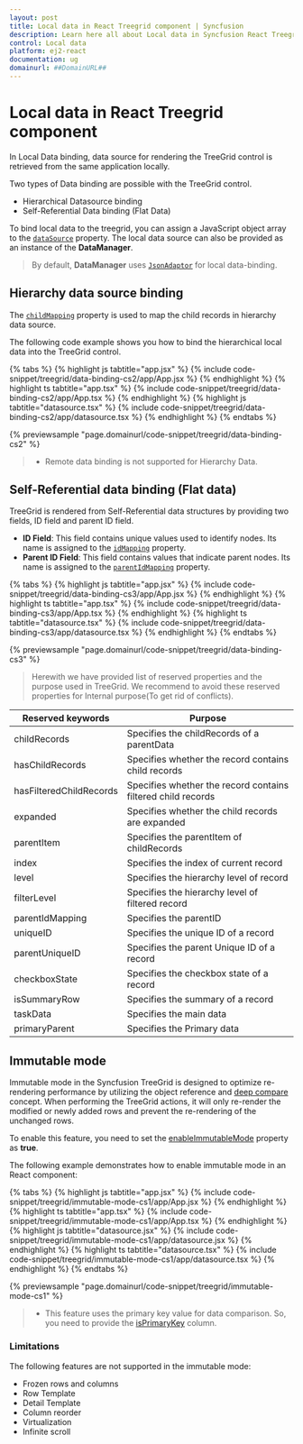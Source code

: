 ```yaml
---
layout: post
title: Local data in React Treegrid component | Syncfusion
description: Learn here all about Local data in Syncfusion React Treegrid component of Syncfusion Essential JS 2 and more.
control: Local data 
platform: ej2-react
documentation: ug
domainurl: ##DomainURL##
---
```


# Local data in React Treegrid component

In Local Data binding, data source for rendering the TreeGrid control is retrieved from the same application locally.

Two types of Data binding are possible with the TreeGrid control.

* Hierarchical Datasource binding
* Self-Referential Data binding (Flat Data)

To bind local data to the treegrid, you can assign a JavaScript object array to the [`dataSource`](https://ej2.syncfusion.com/react/documentation/api/treegrid#datasource) property. The local data source can also be provided as an instance of the **DataManager**.

> By default, **DataManager** uses [`JsonAdaptor`](https://ej2.syncfusion.com/documentation/data/adaptors/#json-adaptor) for local data-binding.

## Hierarchy data source binding

The [`childMapping`](https://ej2.syncfusion.com/react/documentation/api/treegrid#childMapping) property is used to map the child records in hierarchy data source.

The following code example shows you how to bind the hierarchical local data into the TreeGrid control.

{% tabs %}
{% highlight js tabtitle="app.jsx" %}
{% include code-snippet/treegrid/data-binding-cs2/app/App.jsx %}
{% endhighlight %}
{% highlight ts tabtitle="app.tsx" %}
{% include code-snippet/treegrid/data-binding-cs2/app/App.tsx %}
{% endhighlight %}
{% highlight js tabtitle="datasource.tsx" %}
{% include code-snippet/treegrid/data-binding-cs2/app/datasource.tsx %}
{% endhighlight %}
{% endtabs %}

 {% previewsample "page.domainurl/code-snippet/treegrid/data-binding-cs2" %}

> * Remote data binding is not supported for Hierarchy Data.

## Self-Referential data binding (Flat data)

TreeGrid is rendered from Self-Referential data structures by providing two fields, ID field and parent ID field.

* **ID Field**: This field contains unique values used to identify nodes. Its name is assigned to the [`idMapping`](https://ej2.syncfusion.com/react/documentation/api/treegrid#idMapping) property.
* **Parent ID Field**: This field contains values that indicate parent nodes. Its name is assigned to the [`parentIdMapping`](https://ej2.syncfusion.com/react/documentation/api/treegrid#parentIdMapping) property.

{% tabs %}
{% highlight js tabtitle="app.jsx" %}
{% include code-snippet/treegrid/data-binding-cs3/app/App.jsx %}
{% endhighlight %}
{% highlight ts tabtitle="app.tsx" %}
{% include code-snippet/treegrid/data-binding-cs3/app/App.tsx %}
{% endhighlight %}
{% highlight ts tabtitle="datasource.tsx" %}
{% include code-snippet/treegrid/data-binding-cs3/app/datasource.tsx %}
{% endhighlight %}
{% endtabs %}

 {% previewsample "page.domainurl/code-snippet/treegrid/data-binding-cs3" %}

> Herewith we have provided list of reserved properties and the purpose used in TreeGrid. We recommend to avoid these reserved properties for Internal purpose(To get rid of conflicts).

Reserved keywords | Purpose
-----|-----
childRecords | Specifies the childRecords of a parentData
hasChildRecords | Specifies whether the record contains child records
hasFilteredChildRecords | Specifies whether the record contains filtered child records
expanded | Specifies whether the child records are expanded
parentItem | Specifies the parentItem of childRecords
index | Specifies the index of current record
level | Specifies the hierarchy level of record
filterLevel | Specifies the hierarchy level of filtered record
parentIdMapping | Specifies the parentID
uniqueID | Specifies the unique ID of a record
parentUniqueID | Specifies the parent Unique ID of a record
checkboxState | Specifies the checkbox state of a record
isSummaryRow | Specifies the summary of a record
taskData | Specifies the main data
primaryParent | Specifies the Primary data

## Immutable mode 

Immutable mode in the Syncfusion TreeGrid is designed to optimize re-rendering performance by utilizing the object reference and [deep compare](https://dmitripavlutin.com/how-to-compare-objects-in-javascript/#4-deep-equality) concept. When performing the TreeGrid actions, it will only re-render the modified or newly added rows and prevent the re-rendering of the unchanged rows.

To enable this feature, you need to set the [enableImmutableMode](https://ej2.syncfusion.com/react/documentation/api/treegrid/#enableImmutableMode) property as **true**.

The following example demonstrates how to enable immutable mode in an React component:

{% tabs %}
{% highlight js tabtitle="app.jsx" %}
{% include code-snippet/treegrid/immutable-mode-cs1/app/App.jsx %}
{% endhighlight %}
{% highlight ts tabtitle="app.tsx" %}
{% include code-snippet/treegrid/immutable-mode-cs1/app/App.tsx %}
{% endhighlight %}
{% highlight js tabtitle="datasource.jsx" %}
{% include code-snippet/treegrid/immutable-mode-cs1/app/datasource.jsx %}
{% endhighlight %}
{% highlight ts tabtitle="datasource.tsx" %}
{% include code-snippet/treegrid/immutable-mode-cs1/app/datasource.tsx %}
{% endhighlight %}
{% endtabs %}

 {% previewsample "page.domainurl/code-snippet/treegrid/immutable-mode-cs1" %}

>* This feature uses the primary key value for data comparison. So, you need to provide the [isPrimaryKey](https://ej2.syncfusion.com/react/documentation/api/treegrid/column/#isprimarykey) column.

### Limitations

The following features are not supported in the immutable mode:

* Frozen rows and columns
* Row Template
* Detail Template
* Column reorder
* Virtualization
* Infinite scroll